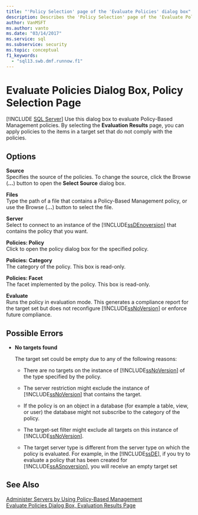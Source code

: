 ```yaml
---
title: "'Policy Selection' page of the 'Evaluate Policies' dialog box"
description: Describes the 'Policy Selection' page of the 'Evaluate Policies' dialog box for Policy-Based Management in SQL Server Management Studio (SSMS).
author: VanMSFT
ms.author: vanto
ms.date: "03/14/2017"
ms.service: sql
ms.subservice: security
ms.topic: conceptual
f1_keywords:
  - "sql13.swb.dmf.runnow.f1"
---
```

# Evaluate Policies Dialog Box, Policy Selection Page
 [!INCLUDE [SQL Server](../../includes/applies-to-version/sqlserver.md)]
  Use this dialog box to evaluate Policy-Based Management policies. By selecting the **Evaluation Results** page, you can apply policies to the items in a target set that do not comply with the policies.  
  
## Options  
 **Source**  
 Specifies the source of the policies. To change the source, click the Browse (**...**) button to open the **Select Source** dialog box.  
  
 **Files**  
 Type the path of a file that contains a Policy-Based Management policy, or use the Browse (**...**) button to select the file.  
  
 **Server**  
 Select to connect to an instance of the [!INCLUDE[ssDEnoversion](../../includes/ssdenoversion-md.md)] that contains the policy that you want.  
  
 **Policies: Policy**  
 Click to open the policy dialog box for the specified policy.  
  
 **Policies: Category**  
 The category of the policy. This box is read-only.  
  
 **Policies: Facet**  
 The facet implemented by the policy. This box is read-only.  
  
 **Evaluate**  
 Runs the policy in evaluation mode. This generates a compliance report for the target set but does not reconfigure [!INCLUDE[ssNoVersion](../../includes/ssnoversion-md.md)] or enforce future compliance.  
  
## Possible Errors  
  
-   **No targets found**  
  
     The target set could be empty due to any of the following reasons:  
  
    -   There are no targets on the instance of [!INCLUDE[ssNoVersion](../../includes/ssnoversion-md.md)] of the type specified by the policy.  
  
    -   The server restriction might exclude the instance of [!INCLUDE[ssNoVersion](../../includes/ssnoversion-md.md)] that contains the target.  
  
    -   If the policy is on an object in a database (for example a table, view, or user) the database might not subscribe to the category of the policy.  
  
    -   The target-set filter might exclude all targets on this instance of [!INCLUDE[ssNoVersion](../../includes/ssnoversion-md.md)].  
  
    -   The target server type is different from the server type on which the policy is evaluated. For example, in the [!INCLUDE[ssDE](../../includes/ssde-md.md)], if you try to evaluate a policy that has been created for [!INCLUDE[ssASnoversion](../../includes/ssasnoversion-md.md)], you will receive an empty target set  
  
## See Also  
 [Administer Servers by Using Policy-Based Management](../../relational-databases/policy-based-management/administer-servers-by-using-policy-based-management.md)   
 [Evaluate Policies Dialog Box, Evaluation Results Page](../../relational-databases/policy-based-management/evaluate-policies-dialog-box-evaluation-results-page.md)  
  
  
